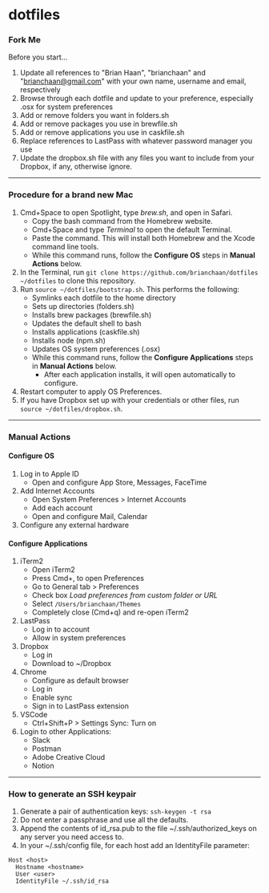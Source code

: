 # dotfiles

### Fork Me

Before you start...

1. Update all references to "Brian Haan", "brianchaan" and "brianchaan@gmail.com" with your own name, username and email, respectively
1. Browse through each dotfile and update to your preference, especially .osx for system preferences
1. Add or remove folders you want in folders.sh
1. Add or remove packages you use in brewfile.sh
1. Add or remove applications you use in caskfile.sh
1. Replace references to LastPass with whatever password manager you use
1. Update the dropbox.sh file with any files you want to include from your Dropbox, if any, otherwise ignore.

---

### Procedure for a brand new Mac

1. Cmd+Space to open Spotlight, type *brew.sh*, and open in Safari.
    - Copy the bash command from the Homebrew website.
    - Cmd+Space and type *Terminal* to open the default Terminal.
    - Paste the command. This will install both Homebrew and the Xcode command line tools.
    - While this command runs, follow the **Configure OS** steps in **Manual Actions** below.
1. In the Terminal, run ```git clone https://github.com/brianchaan/dotfiles ~/dotfiles``` to clone this repository.
1. Run ```source ~/dotfiles/bootstrap.sh```. This performs the following:
    - Symlinks each dotfile to the home directory
    - Sets up directories (folders.sh)
    - Installs brew packages (brewfile.sh)
    - Updates the default shell to bash
    - Installs applications (caskfile.sh)
    - Installs node (npm.sh)
    - Updates OS system preferences (.osx)
    - While this command runs, follow the **Configure Applications** steps in **Manual Actions** below.
        - After each application installs, it will open automatically to configure.
1. Restart computer to apply OS Preferences.
1. If you have Dropbox set up with your credentials or other files, run ```source ~/dotfiles/dropbox.sh```.

---

### Manual Actions

#### Configure OS

1. Log in to Apple ID
    - Open and configure App Store, Messages, FaceTime
1. Add Internet Accounts
    - Open System Preferences > Internet Accounts
    - Add each account
    - Open and configure Mail, Calendar
1. Configure any external hardware

#### Configure Applications

1. iTerm2
    - Open iTerm2
    - Press Cmd+, to open Preferences
    - Go to General tab > Preferences
    - Check box *Load preferences from custom folder or URL*
    - Select ```/Users/brianchaan/Themes```
    - Completely close (Cmd+q) and re-open iTerm2
1. LastPass
    - Log in to account
    - Allow in system preferences
1. Dropbox
    - Log in
    - Download to ~/Dropbox
1. Chrome
    - Configure as default browser
    - Log in
    - Enable sync
    - Sign in to LastPass extension
1. VSCode
    - Ctrl+Shift+P > Settings Sync: Turn on
1. Login to other Applications:
    - Slack
    - Postman
    - Adobe Creative Cloud
    - Notion

---

### How to generate an SSH keypair

1. Generate a pair of authentication keys: `ssh-keygen -t rsa`
1. Do not enter a passphrase and use all the defaults.
1. Append the contents of id_rsa.pub to the file ~/.ssh/authorized_keys on any server you need access to.
1. In your ~/.ssh/config file, for each host add an IdentityFile parameter:

```
Host <host>
  Hostname <hostname>
  User <user>
  IdentityFile ~/.ssh/id_rsa
```